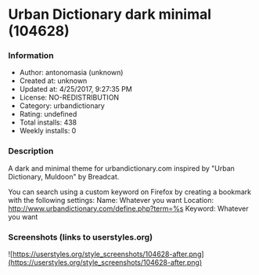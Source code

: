 # Urban Dictionary dark minimal (104628)

### Information
- Author: antonomasia (unknown)
- Created at: unknown
- Updated at: 4/25/2017, 9:27:35 PM
- License: NO-REDISTRIBUTION
- Category: urbandictionary
- Rating: undefined
- Total installs: 438
- Weekly installs: 0


### Description
A dark and minimal theme for urbandictionary.com inspired by "Urban Dictionary, Muldoon" by Breadcat.

You can search using a custom keyword on Firefox by creating a bookmark with the following settings:
Name: Whatever you want
Location: http://www.urbandictionary.com/define.php?term=%s
Keyword: Whatever you want


### Screenshots (links to userstyles.org)
![https://userstyles.org/style_screenshots/104628-after.png](https://userstyles.org/style_screenshots/104628-after.png)


